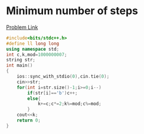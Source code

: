 # Minimum number of steps

[Problem Link](https://codeforces.com/problemset/problem/804/B)

```cpp
#include<bits/stdc++.h>
#define ll long long
using namespace std;
int c,k,mod=1000000007;
string str;
int main()
{
    ios::sync_with_stdio(0),cin.tie(0);
    cin>>str;
	for(int i=str.size()-1;i>=0;i--)
		if(str[i]=='b')c++;
		else{
			k+=c;c*=2;k%=mod;c%=mod;
		}
	cout<<k;
    return 0;
}
```
